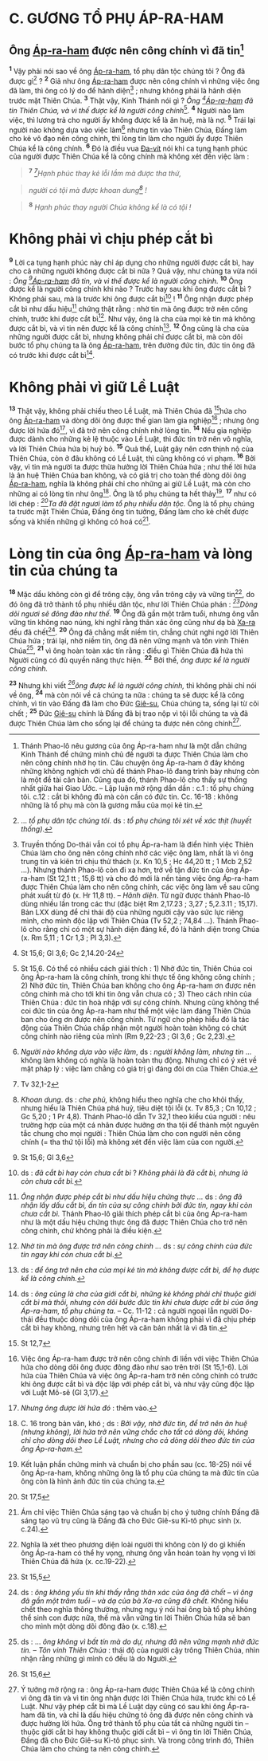 # C. GƯƠNG TỔ PHỤ ÁP-RA-HAM

## Ông [Áp-ra-ham]() được nên công chính vì đã tin[^1-67b00b1f-143e-4f2c-987d-74b07ef99925]
<sup><b>1</b></sup> Vậy phải nói sao về ông [Áp-ra-ham](), tổ phụ dân tộc chúng tôi ? Ông đã được gì[^2-67b00b1f-143e-4f2c-987d-74b07ef99925] ? <sup><b>2</b></sup> Giả như ông [Áp-ra-ham]() được nên công chính vì những việc ông đã làm, thì ông có lý do để hãnh diện[^3-67b00b1f-143e-4f2c-987d-74b07ef99925] ; nhưng không phải là hãnh diện trước mặt Thiên Chúa. <sup><b>3</b></sup> Thật vậy, Kinh Thánh nói gì ? *Ông [^1@-67b00b1f-143e-4f2c-987d-74b07ef99925][Áp-ra-ham]() đã tin Thiên Chúa, và vì thế được kể là người công chính*[^4-67b00b1f-143e-4f2c-987d-74b07ef99925]. <sup><b>4</b></sup> Người nào làm việc, thì lương trả cho người ấy không được kể là ân huệ, mà là nợ. <sup><b>5</b></sup> Trái lại người nào không dựa vào việc làm[^5-67b00b1f-143e-4f2c-987d-74b07ef99925] nhưng tin vào Thiên Chúa, Đấng làm cho kẻ vô đạo nên công chính, thì lòng tin làm cho người ấy được Thiên Chúa kể là công chính. <sup><b>6</b></sup> Đó là điều vua [Đa-vít]() nói khi ca tụng hạnh phúc của người được Thiên Chúa kể là công chính mà không xét đến việc làm :


> <sup><b>7</b></sup> *[^2@-67b00b1f-143e-4f2c-987d-74b07ef99925]Hạnh phúc thay kẻ lỗi lầm mà được tha thứ,*
>


> *người có tội mà được khoan dung[^6-67b00b1f-143e-4f2c-987d-74b07ef99925] !*
>


> <sup><b>8</b></sup> *Hạnh phúc thay người Chúa không kể là có tội !*
>


# Không phải vì chịu phép cắt bì
<sup><b>9</b></sup> Lời ca tụng hạnh phúc này chỉ áp dụng cho những người được cắt bì, hay cho cả những người không được cắt bì nữa ? Quả vậy, như chúng ta vừa nói : *Ông [^3@-67b00b1f-143e-4f2c-987d-74b07ef99925][Áp-ra-ham]() đã tin, và vì thế được kể là người công chính.* <sup><b>10</b></sup> Ông được kể là người công chính khi nào ? Trước hay sau khi ông được cắt bì ? Không phải sau, mà là trước khi ông được cắt bì[^7-67b00b1f-143e-4f2c-987d-74b07ef99925] ! <sup><b>11</b></sup> Ông nhận được phép cắt bì như dấu hiệu[^8-67b00b1f-143e-4f2c-987d-74b07ef99925] chứng thật rằng : nhờ tin mà ông được trở nên công chính, trước khi được cắt bì[^9-67b00b1f-143e-4f2c-987d-74b07ef99925]. Như vậy, ông là cha của mọi kẻ tin mà không được cắt bì, và vì tin nên được kể là công chính[^10-67b00b1f-143e-4f2c-987d-74b07ef99925]. <sup><b>12</b></sup> Ông cũng là cha của những người được cắt bì, nhưng không phải chỉ được cắt bì, mà còn dõi bước tổ phụ chúng ta là ông [Áp-ra-ham](), trên đường đức tin, đức tin ông đã có trước khi được cắt bì[^11-67b00b1f-143e-4f2c-987d-74b07ef99925].


# Không phải vì giữ Lề Luật
<sup><b>13</b></sup> Thật vậy, không phải chiếu theo Lề Luật, mà Thiên Chúa đã [^4@-67b00b1f-143e-4f2c-987d-74b07ef99925]hứa cho ông [Áp-ra-ham]() và dòng dõi ông được thế gian làm gia nghiệp[^12-67b00b1f-143e-4f2c-987d-74b07ef99925] ; nhưng ông được lời hứa đó[^13-67b00b1f-143e-4f2c-987d-74b07ef99925], vì đã trở nên công chính nhờ lòng tin. <sup><b>14</b></sup> Nếu gia nghiệp được dành cho những kẻ lệ thuộc vào Lề Luật, thì đức tin trở nên vô nghĩa, và lời Thiên Chúa hứa bị huỷ bỏ. <sup><b>15</b></sup> Quả thế, Luật gây nên cơn thịnh nộ của Thiên Chúa, còn ở đâu không có Lề Luật, thì cũng không có vi phạm. <sup><b>16</b></sup> Bởi vậy, vì tin mà người ta được thừa hưởng lời Thiên Chúa hứa ; như thế lời hứa là ân huệ Thiên Chúa ban không, và có giá trị cho toàn thể dòng dõi ông [Áp-ra-ham](), nghĩa là không phải chỉ cho những ai giữ Lề Luật, mà còn cho những ai có lòng tin như ông[^14-67b00b1f-143e-4f2c-987d-74b07ef99925]. Ông là tổ phụ chúng ta hết thảy[^15-67b00b1f-143e-4f2c-987d-74b07ef99925], <sup><b>17</b></sup> như có lời chép : *[^5@-67b00b1f-143e-4f2c-987d-74b07ef99925]Ta đã đặt ngươi làm tổ phụ nhiều dân tộc.* Ông là tổ phụ chúng ta trước mặt Thiên Chúa, Đấng ông tin tưởng, Đấng làm cho kẻ chết được sống và khiến những gì không có hoá có[^16-67b00b1f-143e-4f2c-987d-74b07ef99925].


# Lòng tin của ông [Áp-ra-ham]() và lòng tin của chúng ta
<sup><b>18</b></sup> Mặc dầu không còn gì để trông cậy, ông vẫn trông cậy và vững tin[^17-67b00b1f-143e-4f2c-987d-74b07ef99925], do đó ông đã trở thành tổ phụ nhiều dân tộc, như lời Thiên Chúa phán : *[^6@-67b00b1f-143e-4f2c-987d-74b07ef99925]Dòng dõi ngươi sẽ đông đảo như thế.* <sup><b>19</b></sup> Ông đã gần một trăm tuổi, nhưng ông vẫn vững tin không nao núng, khi nghĩ rằng thân xác ông cũng như dạ bà [Xa-ra]() đều đã chết[^18-67b00b1f-143e-4f2c-987d-74b07ef99925]. <sup><b>20</b></sup> Ông đã chẳng mất niềm tin, chẳng chút nghi ngờ lời Thiên Chúa hứa ; trái lại, nhờ niềm tin, ông đã nên vững mạnh và tôn vinh Thiên Chúa[^19-67b00b1f-143e-4f2c-987d-74b07ef99925], <sup><b>21</b></sup> vì ông hoàn toàn xác tín rằng : điều gì Thiên Chúa đã hứa thì Người cũng có đủ quyền năng thực hiện. <sup><b>22</b></sup> Bởi thế, *ông được kể là người công chính.*

<sup><b>23</b></sup> Nhưng khi viết *[^7@-67b00b1f-143e-4f2c-987d-74b07ef99925]ông được kể là người công chính,* thì không phải chỉ nói về ông, <sup><b>24</b></sup> mà còn nói về cả chúng ta nữa : chúng ta sẽ được kể là công chính, vì tin vào Đấng đã làm cho Đức [Giê-su](), Chúa chúng ta, sống lại từ cõi chết ; <sup><b>25</b></sup> Đức [Giê-su]() chính là Đấng đã bị trao nộp vì tội lỗi chúng ta và đã được Thiên Chúa làm cho sống lại để chúng ta được nên công chính[^20-67b00b1f-143e-4f2c-987d-74b07ef99925].

[^1-67b00b1f-143e-4f2c-987d-74b07ef99925]: Thánh Phao-lô nêu gương của ông Áp-ra-ham như là một dẫn chứng Kinh Thánh để chứng minh chủ đề người ta được Thiên Chúa làm cho nên công chính nhờ họ tin. Câu chuyện ông Áp-ra-ham ở đây không những không nghịch với chủ đề thánh Phao-lô đang trình bày nhưng còn là một đề tài căn bản. Cũng qua đó, thánh Phao-lô cho thấy sự thống nhất giữa hai Giao Ước. – Lập luận mở rộng dần dần : c.1 : tổ phụ chúng tôi. c.12 : cắt bì không đủ mà còn cần có đức tin. Cc. 16-18 : không những là tổ phụ mà còn là gương mẫu của mọi kẻ tin.
[^2-67b00b1f-143e-4f2c-987d-74b07ef99925]: ... *tổ phụ dân tộc chúng tôi*. ds : *tổ phụ chúng tôi xét về xác thịt (huyết thống)*.
[^3-67b00b1f-143e-4f2c-987d-74b07ef99925]: Truyền thống Do-thái vẫn coi tổ phụ Áp-ra-ham là điển hình việc Thiên Chúa làm cho ông nên công chính nhờ các việc ông làm, nhất là vì ông trung tín và kiên trì chịu thử thách (x. Kn 10,5 ; Hc 44,20 tt ; 1 Mcb 2,52 ...). Nhưng thánh Phao-lô còn đi xa hơn, trở về tận đức tin của ông Áp-ra-ham (St 12,1 tt ; 15,6 tt) và cho đó mới là nền tảng việc ông Áp-ra-ham được Thiên Chúa làm cho nên công chính, các việc ông làm về sau cũng phát xuất từ đó (x. Hr 11,8 tt). – *Hãnh diện*. Từ ngữ được thánh Phao-lô dùng nhiều lần trong các thư (đặc biệt Rm 2,17.23 ; 3,27 ; 5,2.3.11 ; 15,17). Bản LXX dùng để chỉ thái độ của những người cậy vào sức lực riêng mình, cho mình độc lập với Thiên Chúa (Tv 52,2 ; 74,84 ...). Thánh Phao-lô cho rằng chỉ có một sự hãnh diện đáng kể, đó là hãnh diện trong Chúa (x. Rm 5,11 ; 1 Cr 1,3 ; Pl 3,3).
[^4-67b00b1f-143e-4f2c-987d-74b07ef99925]: St 15,6. Có thể có nhiều cách giải thích : 1) Nhờ đức tin, Thiên Chúa coi ông Áp-ra-ham là công chính, trong khi thực tế ông không công chính ; 2) Nhờ đức tin, Thiên Chúa ban không cho ông Áp-ra-ham ơn được nên công chính mà cho tới khi tin ông vẫn chưa có ; 3) Theo cách nhìn của Thiên Chúa : đức tin hoà nhập với sự công chính. Nhưng cũng không thể coi đức tin của ông Áp-ra-ham như thể một việc làm đáng Thiên Chúa ban cho ông ơn được nên công chính. Từ ngữ cho phép hiểu đó là tác động của Thiên Chúa chấp nhận một người hoàn toàn không có chút công chính nào riêng của mình (Rm 9,22-23 ; Gl 3,6 ; Gc 2,23).
[^5-67b00b1f-143e-4f2c-987d-74b07ef99925]: *Người nào không dựa vào việc làm*, ds : *người không làm, nhưng tin* ... không làm không có nghĩa là hoàn toàn thụ động. Nhưng chỉ có ý xét về mặt pháp lý : việc làm chẳng có giá trị gì đáng đòi ơn của Thiên Chúa.
[^6-67b00b1f-143e-4f2c-987d-74b07ef99925]: *Khoan dung*. ds : *che phủ,* không hiểu theo nghĩa che cho khỏi thấy, nhưng hiểu là Thiên Chúa phá huỷ, tiêu diệt tội lỗi (x. Tv 85,3 ; Cn 10,12 ; Gc 5,20 ; 1 Pr 4,8). Thánh Phao-lô dẫn Tv 32,1 theo kiểu của người : nêu trường hợp của một cá nhân được hưởng ơn tha tội để thành một nguyên tắc chung cho mọi người : Thiên Chúa làm cho con người nên công chính (= tha thứ tội lỗi) mà không xét đến việc làm của con người.
[^7-67b00b1f-143e-4f2c-987d-74b07ef99925]: ds : *đã cắt bì hay còn chưa cắt bì* ? *Không phải là đã cắt bì, nhưng là còn chưa cắt bì.*
[^8-67b00b1f-143e-4f2c-987d-74b07ef99925]: *Ông nhận được phép cắt bì như dấu hiệu chứng thực ...* ds : *ông đã nhận lấy dấu cắt bì, ấn tín của sự công chính bởi đức tin, ngay khi còn chưa cắt bì.* Thánh Phao-lô giải thích phép cắt bì của ông Áp-ra-ham như là một dấu hiệu chứng thực ông đã được Thiên Chúa cho trở nên công chính, chứ không phải là điều kiện.
[^9-67b00b1f-143e-4f2c-987d-74b07ef99925]: *Nhờ tin mà ông được trở nên công chính ...* ds : *sự công chính của đức tin ngay khi còn chưa cắt bì*.
[^10-67b00b1f-143e-4f2c-987d-74b07ef99925]: ds : *để ông trở nên cha của mọi kẻ tin mà không được cắt bì, để họ được kể là công chính.*
[^11-67b00b1f-143e-4f2c-987d-74b07ef99925]: ds : *ông cũng là cha của giới cắt bì, những kẻ không phải chỉ thuộc giới cắt bì mà thôi, nhưng còn dõi bước đức tin khi chưa được cắt bì của ông Áp-ra-ham, tổ phụ chúng ta.* – Cc. 11-12 : cả người ngoại lẫn người Do-thái đều thuộc dòng dõi của ông Áp-ra-ham không phải vì đã chịu phép cắt bì hay không, nhưng trên hết và căn bản nhất là vì đã tin.
[^12-67b00b1f-143e-4f2c-987d-74b07ef99925]: Việc ông Áp-ra-ham được trở nên công chính đi liền với việc Thiên Chúa hứa cho dòng dõi ông được đông đảo như sao trên trời (St 15,1-6). Lời hứa của Thiên Chúa và việc ông Áp-ra-ham trở nên công chính có trước khi ông được cắt bì và độc lập với phép cắt bì, và như vậy cũng độc lập với Luật Mô-sê (Gl 3,17).
[^13-67b00b1f-143e-4f2c-987d-74b07ef99925]: *Nhưng ông được lời hứa đó* : thêm vào.
[^14-67b00b1f-143e-4f2c-987d-74b07ef99925]: C. 16 trong bản văn, khó ; ds : *Bởi vậy, nhờ đức tin, để trở nên ân huệ (nhưng không), lời hứa trở nên vững chắc cho tất cả dòng dõi, không chỉ cho dòng dõi theo Lề Luật, nhưng cho cả dòng dõi theo đức tin của ông Áp-ra-ham.*
[^15-67b00b1f-143e-4f2c-987d-74b07ef99925]: Kết luận phần chứng minh và chuẩn bị cho phần sau (cc. 18-25) nói về ông Áp-ra-ham, không những ông là tổ phụ của chúng ta mà đức tin của ông còn là hình ảnh đức tin của chúng ta.
[^16-67b00b1f-143e-4f2c-987d-74b07ef99925]: Ám chỉ việc Thiên Chúa sáng tạo và chuẩn bị cho ý tưởng chính Đấng đã sáng tạo vũ trụ cũng là Đấng đã cho Đức Giê-su Ki-tô phục sinh (x. c.24).
[^17-67b00b1f-143e-4f2c-987d-74b07ef99925]: Nghĩa là xét theo phương diện loài người thì không còn lý do gì khiến ông Áp-ra-ham có thể hy vọng, nhưng ông vẫn hoàn toàn hy vọng vì lời Thiên Chúa đã hứa (x. cc.19-22).
[^18-67b00b1f-143e-4f2c-987d-74b07ef99925]: ds : *ông không yếu tin khi thấy rằng thân xác của ông đã chết – vì ông đã gần một trăm tuổi – và dạ của bà Xa-ra cũng đã chết.* Không hiểu chết theo nghĩa thông thường, nhưng ngụ ý nói hai ông bà tổ phụ không thể sinh con được nữa, thế mà vẫn vững tin lời Thiên Chúa hứa sẽ ban cho mình một dòng dõi đông đảo (x. c.18).
[^19-67b00b1f-143e-4f2c-987d-74b07ef99925]: ds : ... *ông không vì bất tín mà do dự, nhưng đã nên vững mạnh nhờ đức tin.* – *Tôn vinh Thiên Chúa* : thái độ của người cậy trông Thiên Chúa, nhìn nhận rằng những gì mình có đều là do Người.
[^20-67b00b1f-143e-4f2c-987d-74b07ef99925]: Ý tưởng mở rộng ra : ông Áp-ra-ham được Thiên Chúa kể là công chính vì ông đã tin và vì tin ông nhận được lời Thiên Chúa hứa, trước khi có Lề Luật. Như vậy phép cắt bì mà Lề Luật dạy cũng có sau khi ông Áp-ra-ham đã tin, và chỉ là dấu hiệu chứng tỏ ông đã được nên công chính và được hưởng lời hứa. Ông trở thành tổ phụ của tất cả những người tin – thuộc giới cắt bì hay không thuộc giới cắt bì – vì ông tin lời Thiên Chúa, Đấng đã cho Đức Giê-su Ki-tô phục sinh. Và trong công trình đó, Thiên Chúa làm cho chúng ta nên công chính.
[^1@-67b00b1f-143e-4f2c-987d-74b07ef99925]: St 15,6; Gl 3,6; Gc 2,14.20-24
[^2@-67b00b1f-143e-4f2c-987d-74b07ef99925]: Tv 32,1-2
[^3@-67b00b1f-143e-4f2c-987d-74b07ef99925]: St 15,6; Gl 3,6
[^4@-67b00b1f-143e-4f2c-987d-74b07ef99925]: St 12,7
[^5@-67b00b1f-143e-4f2c-987d-74b07ef99925]: St 17,5
[^6@-67b00b1f-143e-4f2c-987d-74b07ef99925]: St 15,5
[^7@-67b00b1f-143e-4f2c-987d-74b07ef99925]: St 15,6